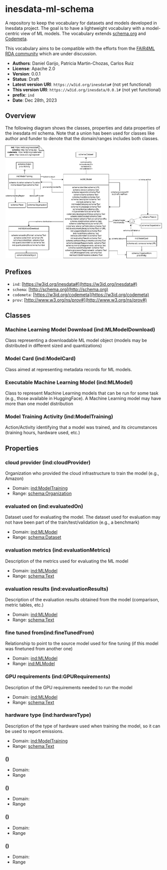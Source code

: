 # inesdata-ml-schema 

A repository to keep the vocabulary for datasets and models developed in Inesdata project. The goal is to have a lightweight vocabulary with a model-centric view of ML models. The vocabulary extends [schema.org](http://schema.org) and [Codemeta](https://w3id.org/codemeta).

This vocabulary aims to be compatible with the efforts from the [FAIR4ML RDA community](https://github.com/zbmed-semtec/m4ml) which are under discussion.

- **Authors**: Daniel Garijo, Patricia Martin-Chozas, Carlos Ruiz
- **License**: Apache 2.0
- **Version**: 0.0.1
- **Status**: Draft
- **Latest version URI**: `https://w3id.org/inesdata#` (not yet functional)
- **This version URI**: `https://w3id.org/inesdata/0.0.1#` (not yet functional)
- **prefix**: `ind`
- **Date**: Dec 28th, 2023

## Overview
The following diagram shows the classes, properties and data properties of the inesdata ml schema. Note that a union has been used for classes like author and funder to denote that the domain/ranges includes both classes.

![Diagram](diagram/inesdata_ml_schema.drawio.png)

## Prefixes

- `ind`: [https://w3id.org/inesdata#](https://w3id.org/inesdata#)
- `schema`: [http://schema.org](http://schema.org)
- `codemeta`: [https://w3id.org/codemeta](https://w3id.org/codemeta)
- `prov`: [http://www.w3.org/ns/prov#](http://www.w3.org/ns/prov#)

## Classes

### Machine Learning Model Download (ind:MLModelDownload)
Class representing a downloadable ML model object (models may be distributed in different sized and quantizations)

### Model Card (ind:ModelCard)
Class aimed at representing metadata records for ML models.

### Executable Machine Learning Model (ind:MLModel)
Class to represent Machine Learning models that can be run for some task (e.g., those available in HuggingFace). A Machine Learning model may have more than one model distribution

### Model Training Activity (ind:ModelTraining)
Action/Activity identifying that a model was trained, and its circumstances (training hours, hardware used, etc.)

## Properties

### cloud provider (ind:cloudProvider)
Organization who provided the cloud infrastructure to train the model (e.g., Amazon)

- Domain: [ind:ModelTraining](#model-training-activity-indmodeltraining)
- Range: [schema:Organization](http://schema.org/Organization)

### evaluated on (ind:evaluatedOn)
Dataset used for evaluating the model. The dataset used for evaluation may not have been part of the train/test/validation (e.g., a benchmark)

- Domain: [ind:MLModel](#executable-machine-learning-model-indmlmodel)
- Range: [schema:Dataset](http://schema.org/Dataset)

### evaluation metrics (ind:evaluationMetrics)
Description of the metrics used for evaluating the ML model

- Domain: [ind:MLModel](#executable-machine-learning-model-indmlmodel)
- Range: [schema:Text](http://schema.org/Text)

### evaluation results (ind:evaluationResults)
Description of the evaluation results obtained from the model (comparison, metric tables, etc.)

- Domain: [ind:MLModel](#executable-machine-learning-model-indmlmodel)
- Range: [schema:Text](http://schema.org/Text)

### fine tuned from(ind:fineTunedFrom)
Relationship to point to the source model used for fine tuning (if this model was finetuned from another one)

- Domain: [ind:MLModel](#executable-machine-learning-model-indmlmodel)
- Range: [ind:MLModel](#executable-machine-learning-model-indmlmodel)

### GPU requirements (ind:GPURequirements)
Description of the GPU requirements needed to run the model

- Domain: [ind:MLModel](#executable-machine-learning-model-indmlmodel)
- Range: [schema:Text](http://schema.org/Text)

### hardware type (ind:hardwareType)
Description of the type of hardware used when training the model, so it can be used to report emissions.
- Domain: [ind:ModelTraining](#model-training-activity-indmodeltraining)
- Range: [schema:Text](http://schema.org/Text)

### ()
- Domain: 
- Range

### ()
- Domain: 
- Range

### ()
- Domain: 
- Range

### ()
- Domain: 
- Range